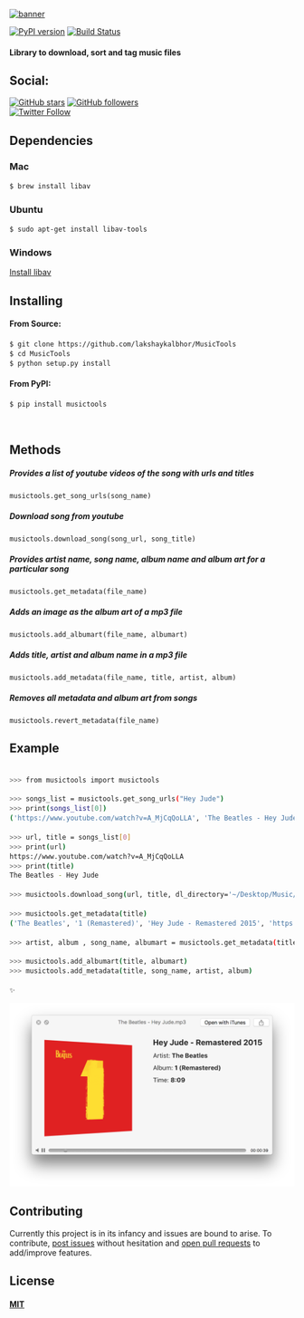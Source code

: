 [![banner](http://i63.tinypic.com/2qc2dk2.jpg)]()

[![PyPI version](https://badge.fury.io/py/musictools.svg)](https://badge.fury.io/py/musictools)
[![Build Status](https://travis-ci.org/lakshaykalbhor/MusicTools.svg?branch=master)](https://travis-ci.org/lakshaykalbhor/MusicTools)

#### Library to download, sort and tag music files

## Social:

[![GitHub stars](https://img.shields.io/github/stars/lakshaykalbhor/musictools.svg?style=social&label=Star)](https://github.com/lakshaykalbhor/musictools)
[![GitHub followers](https://img.shields.io/github/followers/lakshaykalbhor.svg?style=social&label=Follow)](https://github.com/lakshaykalbhor)  
[![Twitter Follow](https://img.shields.io/twitter/follow/lakshaykalbhor.svg?style=social)](https://twitter.com/lakshaykalbhor)


## Dependencies 

### Mac

```sh
$ brew install libav
```

### Ubuntu
```sh
$ sudo apt-get install libav-tools
```

### Windows
[Install libav](https://github.com/NixOS/nixpkgs/issues/5236)


## Installing

#### From Source:

```sh
$ git clone https://github.com/lakshaykalbhor/MusicTools
$ cd MusicTools
$ python setup.py install
```

#### From PyPI:
```sh
$ pip install musictools
```
<br>

## Methods

##### Provides a list of youtube videos of the song with urls and titles
```
musictools.get_song_urls(song_name)
```

##### Download song from youtube
```
musictools.download_song(song_url, song_title)
```

##### Provides artist name, song name, album name and album art for a particular song
```
musictools.get_metadata(file_name) 
```

##### Adds an image as the album art of a mp3 file
```
musictools.add_albumart(file_name, albumart)
```

##### Adds title, artist and album name in a mp3 file

```
musictools.add_metadata(file_name, title, artist, album)
```

##### Removes all metadata and album art from songs

```
musictools.revert_metadata(file_name)
```


## Example
```sh

>>> from musictools import musictools

>>> songs_list = musictools.get_song_urls("Hey Jude")
>>> print(songs_list[0])
('https://www.youtube.com/watch?v=A_MjCqQoLLA', 'The Beatles - Hey Jude')

>>> url, title = songs_list[0]
>>> print(url)
https://www.youtube.com/watch?v=A_MjCqQoLLA
>>> print(title)
The Beatles - Hey Jude

>>> musictools.download_song(url, title, dl_directory='~/Desktop/Music/')

>>> musictools.get_metadata(title)
('The Beatles', '1 (Remastered)', 'Hey Jude - Remastered 2015', 'https://i.scdn.co/image/9ecfdf528562cae879748b73bd81b64dfa3d5704')

>>> artist, album , song_name, albumart = musictools.get_metadata(title)

>>> musictools.add_albumart(title, albumart)
>>> musictools.add_metadata(title, song_name, artist, album)

✨
```
[![image](image.png)]()



## Contributing
Currently this project is in its infancy and issues are bound to arise.
To contribute, [post issues](https://github.com/lakshaykalbhor/MusicTools/issues) without hesitation and [open pull requests](https://github.com/lakshaykalbhor/MusicTools/pulls) to add/improve features.

## License 
#### [MIT](https://github.com/lakshaykalbhor/MusicTools/blob/master/LICENSE)

